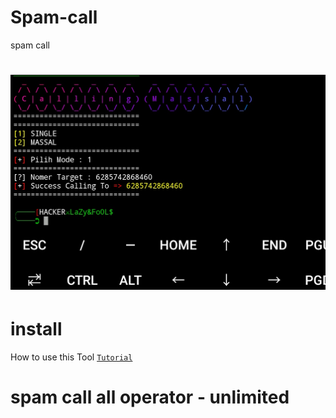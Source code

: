 # Spam-call
spam call
# ![Screenshot](Ss.jpg)
# install
How to use this Tool [`Tutorial`](https://thefoolnoob.blogspot.com/2019/04/Spam-Call.html?m=1)



# spam call all operator - unlimited
